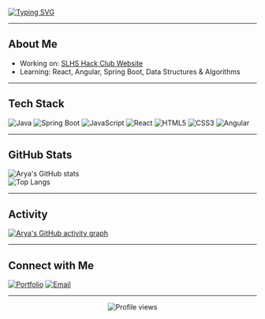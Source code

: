 [![Typing SVG](https://readme-typing-svg.herokuapp.com?font=Fira+Code&weight=500&size=28&pause=1000&color=00F7F7&center=true&vCenter=true&width=800&lines=Hi+I'm+Arya!;Full+Stack+Web+Developer;Violinist;Rust+Enthusiast)](https://git.io/typing-svg)

---

##  About Me
-  Working on: [SLHS Hack Club Website](https://github.com/EpicGamerGlobal/SLHS-HackClub-Website)
-  Learning: React, Angular, Spring Boot, Data Structures & Algorithms

---

##  Tech Stack
![Java](https://img.shields.io/badge/Java-ED8B00?style=for-the-badge&logo=openjdk&logoColor=white)
![Spring Boot](https://img.shields.io/badge/Spring%20Boot-6DB33F?style=for-the-badge&logo=springboot&logoColor=white)
![JavaScript](https://img.shields.io/badge/JavaScript-323330?style=for-the-badge&logo=javascript&logoColor=F7DF1E)
![React](https://img.shields.io/badge/React-20232A?style=for-the-badge&logo=react&logoColor=61DAFB)
![HTML5](https://img.shields.io/badge/HTML5-E34F26?style=for-the-badge&logo=html5&logoColor=white)
![CSS3](https://img.shields.io/badge/CSS3-1572B6?style=for-the-badge&logo=css3&logoColor=white)
![Angular](https://img.shields.io/badge/Angular-DD0031?style=for-the-badge&logo=angular&logoColor=white)

---

##  GitHub Stats
![Arya's GitHub stats](https://github-readme-stats.vercel.app/api?username=EpicGamerGlobal&show_icons=true&theme=tokyonight)  
![Top Langs](https://github-readme-stats.vercel.app/api/top-langs/?username=EpicGamerGlobal&layout=compact&theme=tokyonight)

---

##  Activity
[![Arya's GitHub activity graph](https://github-readme-activity-graph.vercel.app/graph?username=EpicGamerGlobal&theme=tokyo-night)](https://github.com/ashutosh00710/github-readme-activity-graph)

---

##  Connect with Me
[![Portfolio](https://img.shields.io/badge/Website-000?style=for-the-badge&logo=About.me&logoColor=white)](https://epicgamerglobal.github.io)
[![Email](https://img.shields.io/badge/Email-D14836?style=for-the-badge&logo=gmail&logoColor=white)](mailto:epicgamerglobal@gmail.com)

---

<p align="center">
    <img src="https://komarev.com/ghpvc/?username=EpicGamerGlobal&label=Profile+Views&color=0e75b6&style=flat" alt="Profile views" />
</p>
